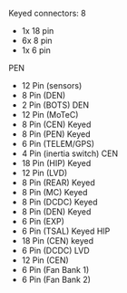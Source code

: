 
Keyed connectors: 8
- 1x 18 pin
- 6x 8 pin
- 1x 6 pin

PEN
- 12 Pin (sensors)
- 8 Pin (DEN)
- 2 Pin (BOTS)
DEN
- 12 Pin (MoTeC)
- 8 Pin (CEN) Keyed
- 8 Pin (PEN) Keyed
- 6 Pin (TELEM/GPS)
- 4 Pin (inertia switch)
CEN
- 18 Pin (HIP) Keyed
- 12 Pin (LVD)
- 8 Pin (REAR) Keyed
- 8 Pin (MC) Keyed
- 8 Pin (DCDC) Keyed
- 8 Pin (DEN) Keyed
- 6 Pin (EXP)
- 6 Pin (TSAL) Keyed
HIP
- 18 Pin (CEN) keyed
- 6 Pin (DCDC)
LVD
- 12 Pin (CEN)
- 6 Pin (Fan Bank 1)
- 6 Pin (Fan Bank 2)